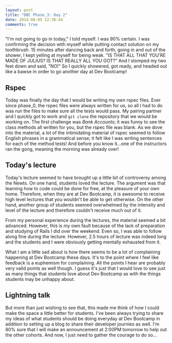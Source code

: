 ```yaml
---
layout: post
title: "DBC Phase_3: Day 2"
date: 2014-08-05 12:38:44
comments: true
---
```


"I'm not going to go in today," I told myself. I was 90% certain. I was confirming the decision with myself while putting contact solution on my toothbrush. 15 minutes after dancing back and forth, going in and out of the shower, I kept yelling at myself for being weak. "IS THAT ALL THAT YOU'RE MADE OF JULIUS? IS THAT REALLY ALL YOU GOT?" And I stomped my two feet down and said, "NO!" So I quickly showered, got ready, and headed out like a bawse in order to go another day at Dev Bootcamp!

## Rspec

Today was finally the day that I would be writing my own rspec files. Ever since phase_0, the rspec files were always written for us, so all I had to do was run the files to make sure all the tests would pass. My pairing partner and I quickly got to work and ```git clone``` the repository that we would be working on. The first challenge was *Bank Accounts*; it was funny to see the class methods all written for you, but the rspec file was blank. As we dove into the material, a lot of the intimidating material of rspec seemed to follow English phrases in a grammatical sense; it felt like I was writing sentences for each of the method tests! And before you know it...one of the instructors ran the gong, meaning the morning was already over!

## Today's lecture

Today's lecture seemed to have brought up a little bit of controversy among the Newts. On one hand, students loved the lecture. The argument was that learning how to code could be done for free, at the pleasure of your own home. Therefore, when they are at Dev Bootcamp, it is awesome to receive high level lectures that you wouldn't be able to get otherwise. On the other hand, another group of students seemed overwhelmed by the intensity and level of the lecture and therefore couldn't receive much out of it.

From my personal experience during the lectures, the material seemed a bit advanced. However, this is my own fault because of the lack of preparation and studying of Rails I did over the weekend. Even so, I was able to follow along fine during the lecture. However, 2.5 hours of lecture was indeed long and the students and I were obviously getting mentally exhausted from it.

What I am a little sad about is how there seems to be a lot of complaining happening at Dev Bootcamp these days. It's to the point where I feel like feedback is a euphemism for complaining. All the points I hear are probably very valid points as well though. I guess it's just that I would love to see just as many things that students love about Dev Bootcamp as with the things students may be unhappy about. 


## Lightning talk

But more than just wishing to see that, this made me think of how I could make the space a little better for students. I've been always trying to share my ideas of what students should be doing everyday at Dev Bootcamp in addition to setting up a blog to share their developer journies as well. I'm 80% sure that I will make an announcement at 2:00PM tomorrow to help out the other cohorts. And now, I just need to gather the courage to do so...